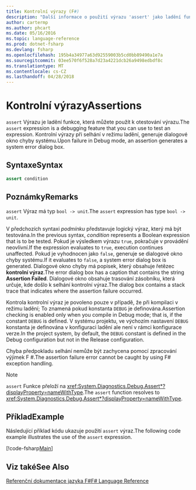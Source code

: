 ```yaml
---
title: Kontrolní výrazy (F#)
description: "Další informace o použití výrazu 'assert' jako ladění funkci pro testování výrazy v programovací jazyk F #."
author: cartermp
ms.author: phcart
ms.date: 05/16/2016
ms.topic: language-reference
ms.prod: dotnet-fsharp
ms.devlang: fsharp
ms.openlocfilehash: 195b4a34977a63d92559003b5cd0bb89490a1e7a
ms.sourcegitcommit: 03ee570f6f528a7d23a4221dcb26a9498edbdf8c
ms.translationtype: MT
ms.contentlocale: cs-CZ
ms.lasthandoff: 04/28/2018
---
```

# <a name="assertions"></a><span data-ttu-id="78477-103">Kontrolní výrazy</span><span class="sxs-lookup"><span data-stu-id="78477-103">Assertions</span></span>

<span data-ttu-id="78477-104">`assert` Výrazu je ladění funkce, která můžete použít k otestování výrazu.</span><span class="sxs-lookup"><span data-stu-id="78477-104">The `assert` expression is a debugging feature that you can use to test an expression.</span></span> <span data-ttu-id="78477-105">Kontrolní výrazy při selhání v režimu ladění, generuje dialogové okno chyby systému.</span><span class="sxs-lookup"><span data-stu-id="78477-105">Upon failure in Debug mode, an assertion generates a system error dialog box.</span></span>

## <a name="syntax"></a><span data-ttu-id="78477-106">Syntaxe</span><span class="sxs-lookup"><span data-stu-id="78477-106">Syntax</span></span>

```fsharp
assert condition
```

## <a name="remarks"></a><span data-ttu-id="78477-107">Poznámky</span><span class="sxs-lookup"><span data-stu-id="78477-107">Remarks</span></span>

<span data-ttu-id="78477-108">`assert` Výraz má typ `bool -> unit`.</span><span class="sxs-lookup"><span data-stu-id="78477-108">The `assert` expression has type `bool -> unit`.</span></span>

<span data-ttu-id="78477-109">V předchozích syntaxi *podmínku* představuje logický výraz, který má být testována.</span><span class="sxs-lookup"><span data-stu-id="78477-109">In the previous syntax, *condition* represents a Boolean expression that is to be tested.</span></span> <span data-ttu-id="78477-110">Pokud je výsledkem výrazu `true`, pokračuje v provádění neovlivní.</span><span class="sxs-lookup"><span data-stu-id="78477-110">If the expression evaluates to `true`, execution continues unaffected.</span></span> <span data-ttu-id="78477-111">Pokud je vyhodnocen jako `false`, generuje se dialogové okno chyby systému.</span><span class="sxs-lookup"><span data-stu-id="78477-111">If it evaluates to `false`, a system error dialog box is generated.</span></span> <span data-ttu-id="78477-112">Dialogové okno chyby má popisek, který obsahuje řetězec **kontrolní výraz**.</span><span class="sxs-lookup"><span data-stu-id="78477-112">The error dialog box has a caption that contains the string **Assertion Failed**.</span></span> <span data-ttu-id="78477-113">Dialogové okno obsahuje trasování zásobníku, která určuje, kde došlo k selhání kontrolní výraz.</span><span class="sxs-lookup"><span data-stu-id="78477-113">The dialog box contains a stack trace that indicates where the assertion failure occurred.</span></span>

<span data-ttu-id="78477-114">Kontrola kontrolní výraz je povoleno pouze v případě, že při kompilaci v režimu ladění; To znamená pokud konstanta `DEBUG` je definována.</span><span class="sxs-lookup"><span data-stu-id="78477-114">Assertion checking is enabled only when you compile in Debug mode; that is, if the constant `DEBUG` is defined.</span></span> <span data-ttu-id="78477-115">V systému projektu, ve výchozím nastavení `DEBUG` konstanta je definována v konfiguraci ladění ale není v rámci konfigurace verze.</span><span class="sxs-lookup"><span data-stu-id="78477-115">In the project system, by default, the `DEBUG` constant is defined in the Debug configuration but not in the Release configuration.</span></span>

<span data-ttu-id="78477-116">Chyba předpokladu selhání nemůže být zachycena pomocí zpracování výjimek F #.</span><span class="sxs-lookup"><span data-stu-id="78477-116">The assertion failure error cannot be caught by using F# exception handling.</span></span>

>[!NOTE]
<span data-ttu-id="78477-117">`assert` Funkce přeloží na <xref:System.Diagnostics.Debug.Assert*?displayProperty=nameWithType>.</span><span class="sxs-lookup"><span data-stu-id="78477-117">The `assert` function resolves to <xref:System.Diagnostics.Debug.Assert*?displayProperty=nameWithType>.</span></span>

## <a name="example"></a><span data-ttu-id="78477-118">Příklad</span><span class="sxs-lookup"><span data-stu-id="78477-118">Example</span></span>

<span data-ttu-id="78477-119">Následující příklad kódu ukazuje použití `assert` výraz.</span><span class="sxs-lookup"><span data-stu-id="78477-119">The following code example illustrates the use of the `assert` expression.</span></span>

[!code-fsharp[Main](../../../samples/snippets/fsharp/lang-ref-2/snippet5401.fs)]
    
## <a name="see-also"></a><span data-ttu-id="78477-120">Viz také</span><span class="sxs-lookup"><span data-stu-id="78477-120">See Also</span></span>

[<span data-ttu-id="78477-121">Referenční dokumentace jazyka F#</span><span class="sxs-lookup"><span data-stu-id="78477-121">F# Language Reference</span></span>](index.md)
